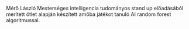 Mérő László Mesterséges intelligencia tudományos stand up előadásából merített ötlet alapján készített amőba játékot tanuló AI random forest algoritmussal.
